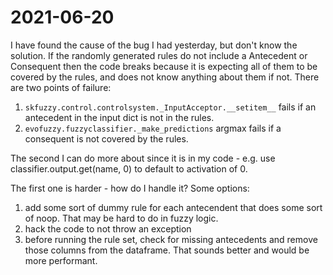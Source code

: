 # 2021-06-20
I have found the cause of the bug I had yesterday, but don't know the solution.
If the randomly generated rules do not include a Antecedent or Consequent then the code breaks because it is expecting all of them to be covered by the rules, and does not know anything about them if not. There are two points of failure:
1. `skfuzzy.control.controlsystem._InputAcceptor.__setitem__` fails if an antecedent in the input dict is not in the rules.
2. `evofuzzy.fuzzyclassifier._make_predictions` argmax fails if a consequent is not covered by the rules.  
 
The second I can do more about since it is in my code - e.g. use classifier.output.get(name, 0) to default to activation of 0.

The first one is harder - how do I handle it?  Some options:
1. add some sort of dummy rule for each antecendent that does some sort of noop.  That may be hard to do in fuzzy logic.
2. hack the code to not throw an exception
3. before running the rule set, check for missing antecedents and remove those columns from the dataframe.  That sounds better and would be more performant.